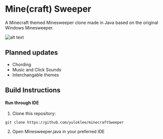 # Mine(craft) Sweeper
A Minecraft themed Minesweeper clone made in Java based on the original Windows Minesweeper.

![alt text](https://i.imgur.com/7XtF9fd.png)

## Planned updates
* Chording 
* Music and Click Sounds
* Interchangable themes

## Build Instructions

#### **Run through IDE**
1. Clone this repository:
```
git clone https://github.com/yuloklee/minecraftSweeper
```
2. Open Minesweeper.java in your preferred IDE

